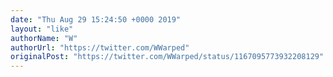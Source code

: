 ```yaml
---
date: "Thu Aug 29 15:24:50 +0000 2019"
layout: "like"
authorName: "W"
authorUrl: "https://twitter.com/WWarped"
originalPost: "https://twitter.com/WWarped/status/1167095773932208129"
---
```

